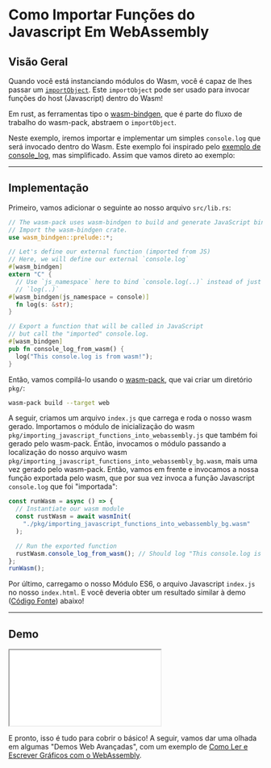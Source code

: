 # Como Importar Funções do Javascript Em WebAssembly

## Visão Geral

Quando você está instanciando módulos do Wasm, você é capaz de lhes passar um [`importObject`](https://developer.mozilla.org/en-US/docs/Web/JavaScript/Reference/Global_Objects/WebAssembly/instantiateStreaming). Este `importObject` pode ser usado para invocar funções do host (Javascript) dentro do Wasm!

Em rust, as ferramentas tipo o [wasm-bindgen](https://github.com/rustwasm/wasm-bindgen), que é parte do fluxo de trabalho do wasm-pack, abstraem o `importObject`.

Neste exemplo, iremos importar e implementar um simples `console.log` que será invocado dentro do Wasm. Este exemplo foi inspirado pelo [exemplo de console_log](https://github.com/rustwasm/wasm-bindgen/blob/master/examples/console_log/src/lib.rs), mas simplificado. Assim que vamos direto ao exemplo:

---

## Implementação

Primeiro, vamos adicionar o seguinte ao nosso arquivo `src/lib.rs`:

```rust
// The wasm-pack uses wasm-bindgen to build and generate JavaScript binding file.
// Import the wasm-bindgen crate.
use wasm_bindgen::prelude::*;

// Let's define our external function (imported from JS)
// Here, we will define our external `console.log`
#[wasm_bindgen]
extern "C" {
  // Use `js_namespace` here to bind `console.log(..)` instead of just
  // `log(..)`
#[wasm_bindgen(js_namespace = console)]
  fn log(s: &str);
}

// Export a function that will be called in JavaScript
// but call the "imported" console.log.
#[wasm_bindgen]
pub fn console_log_from_wasm() {
  log("This console.log is from wasm!");
}
```

Então, vamos compilá-lo usando o [wasm-pack](https://github.com/rustwasm/wasm-pack), que vai criar um diretório `pkg/`:

```bash
wasm-pack build --target web
```

A seguir, criamos um arquivo `index.js` que carrega e roda o nosso wasm gerado. Importamos o módulo de inicialização do wasm `pkg/importing_javascript_functions_into_webassembly.js` que também foi gerado pelo wasm-pack. Então, invocamos o módulo passando a localização do nosso arquivo wasm `pkg/importing_javascript_functions_into_webassembly_bg.wasm`, mais uma vez gerado pelo wasm-pack. Então, vamos em frente e invocamos a nossa função exportada pelo wasm, que por sua vez invoca a função Javascript `console.log` que foi "importada":

```javascript
const runWasm = async () => {
  // Instantiate our wasm module
  const rustWasm = await wasmInit(
    "./pkg/importing_javascript_functions_into_webassembly_bg.wasm"
  );

  // Run the exported function
  rustWasm.console_log_from_wasm(); // Should log "This console.log is from wasm!"
};
runWasm();
```

Por último, carregamo o nosso Módulo ES6, o arquivo Javascript `index.js` no nosso `index.html`. E você deveria obter um resultado similar à demo ([Código Fonte](/source-redirect?path=examples/importing-javascript-functions-into-webassembly/demo/rust)) abaixo!

---

## Demo

<iframe title="Rust Demo" src="/demo-redirect?example-name=importing-javascript-functions-into-webassembly"></iframe>

E pronto, isso é tudo para cobrir o básico! A seguir, vamos dar uma olhada em algumas "Demos Web Avançadas", com um exemplo de [Como Ler e Escrever Gráficos com o WebAssembly](/example-redirect?exampleName=reading-and-writing-graphics).
